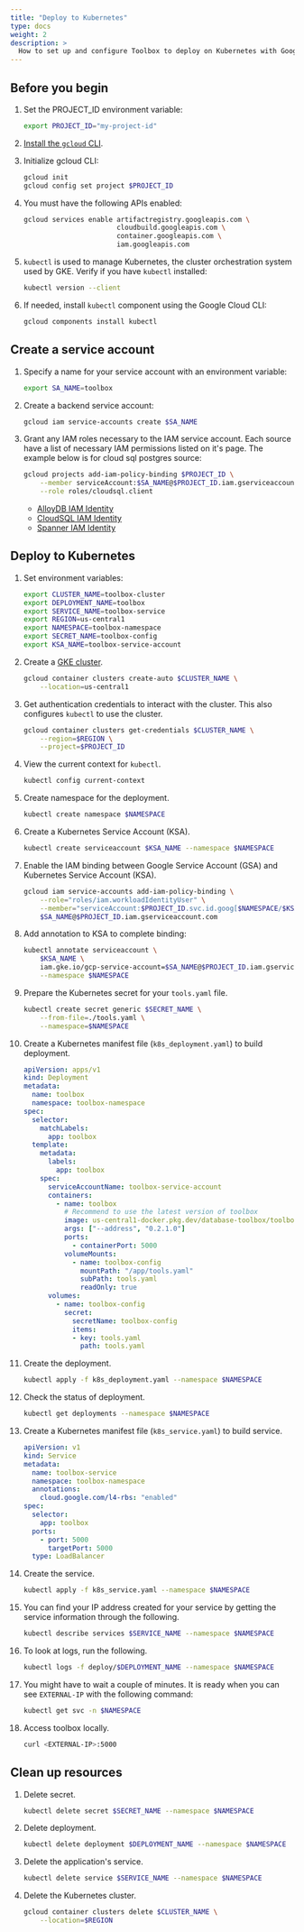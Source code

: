 ```yaml
---
title: "Deploy to Kubernetes"
type: docs
weight: 2
description: >
  How to set up and configure Toolbox to deploy on Kubernetes with Google Kubernetes Engine (GKE).
---
```



## Before you begin


1. Set the PROJECT_ID environment variable:

    ```bash
    export PROJECT_ID="my-project-id"
    ```

1. [Install the `gcloud` CLI](https://cloud.google.com/sdk/docs/install).

1. Initialize gcloud CLI:

    ```bash
    gcloud init
    gcloud config set project $PROJECT_ID
    ```

1. You must have the following APIs enabled:

    ```bash
    gcloud services enable artifactregistry.googleapis.com \
                           cloudbuild.googleapis.com \
                           container.googleapis.com \
                           iam.googleapis.com
    ```

1. `kubectl` is used to manage Kubernetes, the cluster orchestration system used
   by GKE. Verify if you have `kubectl` installed:

    ```bash
    kubectl version --client
    ```
   

1. If needed, install `kubectl` component using the Google Cloud CLI:

   ```bash
   gcloud components install kubectl
   ```

## Create a service account

1. Specify a name for your service account with an environment variable:

    ```bash
    export SA_NAME=toolbox
    ```

1. Create a backend service account:

    ```bash
    gcloud iam service-accounts create $SA_NAME
    ```

1.  Grant any IAM roles necessary to the IAM service account. Each source have a
    list of necessary IAM permissions listed on it's page. The example below is
    for cloud sql postgres source:

    ```bash
    gcloud projects add-iam-policy-binding $PROJECT_ID \
        --member serviceAccount:$SA_NAME@$PROJECT_ID.iam.gserviceaccount.com \
        --role roles/cloudsql.client
    ```

    - [AlloyDB IAM Identity](../resources/sources/alloydb-pg.md#iam-permissions)
    - [CloudSQL IAM Identity](../resources/sources/cloud-sql-pg.md#iam-permissions)
    - [Spanner IAM Identity](../resources/sources/spanner.md#iam-permissions)

## Deploy to Kubernetes 

1. Set environment variables:

    ```bash
    export CLUSTER_NAME=toolbox-cluster
    export DEPLOYMENT_NAME=toolbox
    export SERVICE_NAME=toolbox-service
    export REGION=us-central1
    export NAMESPACE=toolbox-namespace
    export SECRET_NAME=toolbox-config
    export KSA_NAME=toolbox-service-account
    ```

1. Create a [GKE cluster](https://cloud.google.com/kubernetes-engine/docs/concepts/cluster-architecture).

    ```bash
    gcloud container clusters create-auto $CLUSTER_NAME \
        --location=us-central1 
    ```

1. Get authentication credentials to interact with the cluster. This also
   configures `kubectl` to use the cluster.

    ```bash
    gcloud container clusters get-credentials $CLUSTER_NAME \
        --region=$REGION \
        --project=$PROJECT_ID
    ```

1. View the current context for `kubectl`.

    ```bash
    kubectl config current-context
    ```

1. Create namespace for the deployment.

    ```bash
    kubectl create namespace $NAMESPACE
    ```

1. Create a Kubernetes Service Account (KSA).

    ```bash
    kubectl create serviceaccount $KSA_NAME --namespace $NAMESPACE
    ```

1. Enable the IAM binding between Google Service Account (GSA) and Kubernetes
   Service Account (KSA).

    ```bash
    gcloud iam service-accounts add-iam-policy-binding \
        --role="roles/iam.workloadIdentityUser" \
        --member="serviceAccount:$PROJECT_ID.svc.id.goog[$NAMESPACE/$KSA_NAME]" \
        $SA_NAME@$PROJECT_ID.iam.gserviceaccount.com
    ```

1. Add annotation to KSA to complete binding:

    ```bash
    kubectl annotate serviceaccount \
        $KSA_NAME \
        iam.gke.io/gcp-service-account=$SA_NAME@$PROJECT_ID.iam.gserviceaccount.com \
        --namespace $NAMESPACE
    ```

1. Prepare the Kubernetes secret for your `tools.yaml` file.

    ```bash
    kubectl create secret generic $SECRET_NAME \
        --from-file=./tools.yaml \
        --namespace=$NAMESPACE
    ```

1. Create a Kubernetes manifest file (`k8s_deployment.yaml`) to build deployment.

    <!-- {x-release-please-start-version} -->
    ```yaml
    apiVersion: apps/v1
    kind: Deployment
    metadata:
      name: toolbox
      namespace: toolbox-namespace
    spec:
      selector:
        matchLabels:
          app: toolbox
      template:
        metadata:
          labels:
            app: toolbox
        spec:
          serviceAccountName: toolbox-service-account
          containers:
            - name: toolbox
              # Recommend to use the latest version of toolbox
              image: us-central1-docker.pkg.dev/database-toolbox/toolbox/toolbox:0.2.1
              args: ["--address", "0.2.1.0"]
              ports:
                - containerPort: 5000
              volumeMounts:
                - name: toolbox-config
                  mountPath: "/app/tools.yaml"
                  subPath: tools.yaml
                  readOnly: true
          volumes:
            - name: toolbox-config
              secret:
                secretName: toolbox-config
                items:
                - key: tools.yaml
                  path: tools.yaml
    ```
    <!-- {x-release-please-end} -->

1. Create the deployment.

    ```bash
    kubectl apply -f k8s_deployment.yaml --namespace $NAMESPACE
    ```

1. Check the status of deployment.

    ```bash
    kubectl get deployments --namespace $NAMESPACE
    ```

1. Create a Kubernetes manifest file (`k8s_service.yaml`) to build service.

    ```yaml
    apiVersion: v1
    kind: Service
    metadata:
      name: toolbox-service
      namespace: toolbox-namespace
      annotations:
        cloud.google.com/l4-rbs: "enabled"
    spec:
      selector:
        app: toolbox
      ports:
        - port: 5000
          targetPort: 5000
      type: LoadBalancer
    ```

1. Create the service.

    ```bash
    kubectl apply -f k8s_service.yaml --namespace $NAMESPACE
    ```

1. You can find your IP address created for your service by getting the service
   information through the following.

   ```bash
   kubectl describe services $SERVICE_NAME --namespace $NAMESPACE
   ```

1. To look at logs, run the following.

    ```bash
    kubectl logs -f deploy/$DEPLOYMENT_NAME --namespace $NAMESPACE
    ```

1. You might have to wait a couple of minutes. It is ready when you can see
   `EXTERNAL-IP` with the following command:

    ```bash
    kubectl get svc -n $NAMESPACE
    ```

1. Access toolbox locally.

    ```bash
    curl <EXTERNAL-IP>:5000
    ```

## Clean up resources
1. Delete secret.

    ```bash
    kubectl delete secret $SECRET_NAME --namespace $NAMESPACE
    ```

1. Delete deployment.

    ```bash
    kubectl delete deployment $DEPLOYMENT_NAME --namespace $NAMESPACE
    ```

1. Delete the application's service.

    ```bash
    kubectl delete service $SERVICE_NAME --namespace $NAMESPACE
    ```

1. Delete the Kubernetes cluster.

    ```bash
    gcloud container clusters delete $CLUSTER_NAME \
        --location=$REGION
    ```
